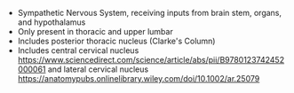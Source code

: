 - Sympathetic Nervous System, receiving inputs from brain stem, organs, and hypothalamus
- Only present in thoracic and upper lumbar
- Includes posterior thoracic nucleus (Clarke's Column)
- Includes central cervical nucleus https://www.sciencedirect.com/science/article/abs/pii/B9780123742452000061 and lateral cervical nucleus https://anatomypubs.onlinelibrary.wiley.com/doi/10.1002/ar.25079